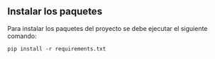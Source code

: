 ## Instalar los paquetes
Para instalar los paquetes del proyecto se debe ejecutar el siguiente comando:
```
pip install -r requirements.txt
```